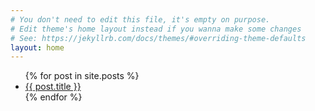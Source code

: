 ```yaml
---
# You don't need to edit this file, it's empty on purpose.
# Edit theme's home layout instead if you wanna make some changes
# See: https://jekyllrb.com/docs/themes/#overriding-theme-defaults
layout: home
---
```


<ul>
    {% for post in site.posts %}
<li>
    <a href="{{ post.url }}">{{ post.title }}</a>
</li>
    {% endfor %}
</ul>
